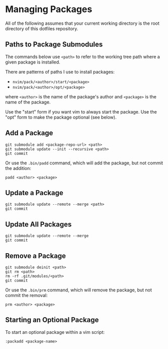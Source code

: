 # Managing Packages

All of the following
assumes that your current working directory
is the root directory of this dotfiles repository.

## Paths to Package Submodules

The commands below use `<path>`
to refer to the working tree path
where a given package is installed.

There are patterns of paths I use
to install packages:

- `nvim/pack/<author>/start/<package>`
- `nvim/pack/<author>/opt/<package>`

where `<author>` is
the name of the package's author
and `<package>` is
the name of the package.

Use the "start" form
if you want vim to always start the package.
Use the "opt" form
to make the package optional
(see below).

## Add a Package

    git submodule add <package-repo-url> <path>
    git submodule update --init --recursive <path>
    git commit

Or use the `.bin/padd` command,
which will add the package,
but not commit the addition:

    padd <author> <package>

## Update a Package

    git submodule update --remote --merge <path>
    git commit

## Update All Packages

    git submodule update --remote --merge
    git commit

## Remove a Package

    git submodule deinit <path>
    git rm <path>
    rm -rf .git/modules/<path>
    git commit

Or use the `.bin/prm` command,
which will remove the package,
but not commit the removal:

    prm <author> <package>

## Starting an Optional Package

To start an optional package within a vim script:

    :packadd <package-name>

